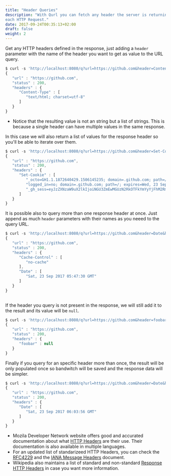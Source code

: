 ```yaml
---
title: "Header Queries"
description: "With Qurl you can fetch any header the server is returning on
each HTTP Request."
date: 2017-09-24T00:35:13+02:00
draft: false
weight: 2
---
```

Get any HTTP headers defined in the response, just adding a `header` parameter 
with the name of the header you want to get as value to the URL query.

```javascript
$ curl -s 'http://localhost:8080/q?url=https://github.com&header=Content-Type' | json_pp
{
   "url" : "https://github.com",
   "status" : 200,
   "headers" : {
      "Content-Type" : [
         "text/html; charset=utf-8"
      ]
   }
}
```

- Notice that the resulting value is not an string but a list of strings. This
  is because a single header can have multiple values in the same response.

In this case we will also return a list of values for the response header so
you'll be able to iterate over them.

```javascript
$ curl -s 'http://localhost:8080/q?url=https://github.com&header=Set-Cookie' | json_pp
{
   "url" : "https://github.com",
   "status" : 200,
   "headers" : {
      "Set-Cookie" : [
         "_octo=GH1.1.1872640429.1506145235; domain=.github.com; path=/; expires=Mon, 23 Sep 2019 05:40:35 -0000",
         "logged_in=no; domain=.github.com; path=/; expires=Wed, 23 Sep 2037 05:40:35 -0000; secure; HttpOnly",
         "_gh_sess=eyJzZXNzaW9uX2lkIjoiNGU3ZmEwMGUzN2RkOTFkYmYyYjFhM2RmODA3YTc4M2QiLCJsYXN0X3JlYWRfZnJvbV9yZXBsaWNhcyI6MTUwNjE0NTIzNTY2NywiX2NzcmZfdG9rZW4iOiJWMXFCYUlsT1h3YXZTYTErVWJyNCsvRnFFcE5zNVdxUGczUzVKSlo1bTZnPSJ9--8dd729a38c9647489eb95438071a0a5bf083edb6; path=/; secure; HttpOnly"
      ]
   }
}
```

It is possible also to query more than one response header at once. Just append
as much `header` parameters with their names as you neeed to the query URL.

```javascript
$ curl -s 'http://localhost:8080/q?url=https://github.com&header=Date&header=Cache-Control' | json_pp
{
   "url" : "https://github.com",
   "status" : 200,
   "headers" : {
      "Cache-Control" : [
         "no-cache"
      ],
      "Date" : [
         "Sat, 23 Sep 2017 05:47:30 GMT"
      ]
   }
}
 
```

If the header you query is not present in the response, we will still add it to
the result and its value will be `null`.

```javascript
$ curl -s 'http://localhost:8080/q?url=https://github.com&header=foobar' | json_pp
{
   "url" : "https://github.com",
   "status" : 200,
   "headers" : {
      "foobar" : null
   }
}
```

Finally if you query for an specific header more than once, the result will be
only populated once so bandwitch will be saved and the response data will be
simpler.

```javascript
$ curl -s 'http://localhost:8080/q?url=https://github.com&header=Date&header=Date' | json_pp
{
   "url" : "https://github.com",
   "status" : 200,
   "headers" : {
      "Date" : [
         "Sat, 23 Sep 2017 06:03:56 GMT"
      ]
   }
}
```

- Mozila Developer Network website offers good and accurated documentation
  about what [HTTP Headers](https://developer.mozilla.org/en-US/docs/Web/HTTP/Headers)
  are their use. Their documentation is also available in multiple languages.
- For an updated list of standarizeed HTTP Headers, you can check the
  [RFC4229](https://tools.ietf.org/html/rfc4229) and the
  [IANA Message Headers](https://www.iana.org/assignments/message-headers/message-headers.xhtml)
  document.
- Wikipedia also maintains a list of standard and non-standard
  [Response HTTP Headers](https://en.wikipedia.org/wiki/List_of_HTTP_header_fields#Response_fields)
  in case you want more information.